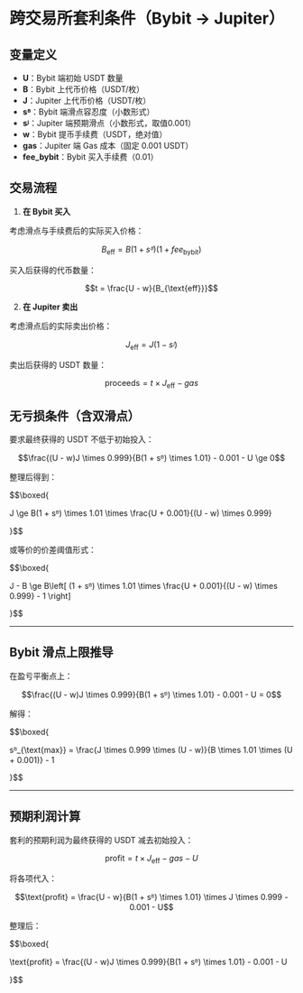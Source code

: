 # 跨交易所套利条件（Bybit → Jupiter）
  
## 变量定义

- **U**：Bybit 端初始 USDT 数量  
- **B**：Bybit 上代币价格（USDT/枚）  
- **J**：Jupiter 上代币价格（USDT/枚）  
- **sᴮ**：Bybit 端滑点容忍度（小数形式）  
- **sᴶ**：Jupiter 端预期滑点（小数形式，取值0.001）
- **w**：Bybit 提币手续费（USDT，绝对值）  
- **gas**：Jupiter 端 Gas 成本（固定 0.001 USDT）  
- **fee_bybit**：Bybit 买入手续费（0.01）

## 交易流程

1. **在 Bybit 买入**

考虑滑点与手续费后的实际买入价格：
  
$$B_{\text{eff}} = B(1 + sᴮ)(1 + fee_{\text{bybit}})$$
  
买入后获得的代币数量：

$$t = \frac{U - w}{B_{\text{eff}}}$$


2. **在 Jupiter 卖出**

考虑滑点后的实际卖出价格：

$$J_{\text{eff}} = J(1 - sᴶ)$$

卖出后获得的 USDT 数量：

$$\text{proceeds} = t \times J_{\text{eff}} - gas$$

## 无亏损条件（含双滑点）

要求最终获得的 USDT 不低于初始投入：

$$\frac{(U - w)J \times 0.999}{B(1 + sᴮ) \times 1.01} - 0.001 - U \ge 0$$

整理后得到：

$$\boxed{

J \ge B(1 + sᴮ) \times 1.01 \times \frac{U + 0.001}{(U - w) \times 0.999}

}$$

或等价的价差阈值形式：

$$\boxed{

J - B \ge B\left[ (1 + sᴮ) \times 1.01 \times \frac{U + 0.001}{(U - w) \times 0.999} - 1 \right]

}$$

---

## Bybit 滑点上限推导

在盈亏平衡点上：

$$\frac{(U - w)J \times 0.999}{B(1 + sᴮ) \times 1.01} - 0.001 - U = 0$$

解得：

$$\boxed{

sᴮ_{\text{max}} = \frac{J \times 0.999 \times (U - w)}{B \times 1.01 \times (U + 0.001)} - 1

}$$

---

## 预期利润计算

套利的预期利润为最终获得的 USDT 减去初始投入：

$$\text{profit} = t \times J_{\text{eff}} - gas - U$$

将各项代入：

$$\text{profit} = \frac{U - w}{B(1 + sᴮ) \times 1.01} \times J \times 0.999 - 0.001 - U$$

整理后：

$$\boxed{

\text{profit} = \frac{(U - w)J \times 0.999}{B(1 + sᴮ) \times 1.01} - 0.001 - U

}$$